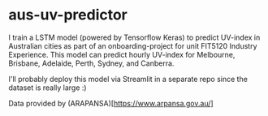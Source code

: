 # aus-uv-predictor
I train a LSTM model (powered by Tensorflow Keras) to predict UV-index in Australian cities as part of an onboarding-project for unit FIT5120 Industry Experience.
This model can predict hourly UV-index for Melbourne, Brisbane, Adelaide, Perth, Sydney, and Canberra.

I'll probably deploy this model via Streamlit in a separate repo since the dataset is really large :)

Data provided by (ARAPANSA)[https://www.arpansa.gov.au/]
